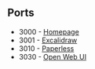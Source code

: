 ## Ports

- 3000 - [Homepage](http://localhost:3000/)
- 3001 - [Excalidraw](http://localhost:3001/)
- 3010 - [Paperless](http://localhost:3010/)
- 3030 - [Open Web UI](http://localhost:3030/)
